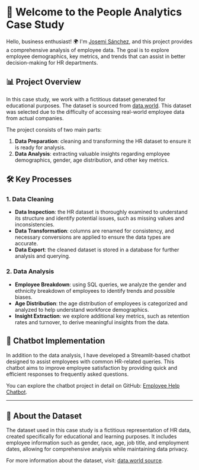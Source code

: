
# 🚀 Welcome to the People Analytics Case Study

Hello, business enthusiast! 🌍 I'm [Josemi Sánchez](https://www.linkedin.com/in/josemiguelsanchez4/), and this project provides a comprehensive analysis of employee data. The goal is to explore employee demographics, key metrics, and trends that can assist in better decision-making for HR departments.

## 📊 Project Overview

In this case study, we work with a fictitious dataset generated for educational purposes. The dataset is sourced from [data.world](https://data.world/markbradbourne/rwfd-real-world-fake-data/workspace/file?filename=Human+Resources.csv). This dataset was selected due to the difficulty of accessing real-world employee data from actual companies.

The project consists of two main parts:
1. **Data Preparation**: cleaning and transforming the HR dataset to ensure it is ready for analysis.
2. **Data Analysis**: extracting valuable insights regarding employee demographics, gender, age distribution, and other key metrics.

## 🛠️ Key Processes

### 1. Data Cleaning

- **Data Inspection**: the HR dataset is thoroughly examined to understand its structure and identify potential issues, such as missing values and inconsistencies.
- **Data Transformation**: columns are renamed for consistency, and necessary conversions are applied to ensure the data types are accurate.
- **Data Export**: the cleaned dataset is stored in a database for further analysis and querying.

### 2. Data Analysis

- **Employee Breakdown**: using SQL queries, we analyze the gender and ethnicity breakdown of employees to identify trends and possible biases.
- **Age Distribution**: the age distribution of employees is categorized and analyzed to help understand workforce demographics.
- **Insight Extraction**: we explore additional key metrics, such as retention rates and turnover, to derive meaningful insights from the data.

## 🤖 Chatbot Implementation

In addition to the data analysis, I have developed a Streamlit-based chatbot designed to assist employees with common HR-related queries. This chatbot aims to improve employee satisfaction by providing quick and efficient responses to frequently asked questions.

You can explore the chatbot project in detail on GitHub: [Employee Help Chatbot](https://github.com/JoseMi-Sanchez/employee-help-chatbot).

---

## 📝 About the Dataset

The dataset used in this case study is a fictitious representation of HR data, created specifically for educational and learning purposes. It includes employee information such as gender, race, age, job title, and employment dates, allowing for comprehensive analysis while maintaining data privacy.

For more information about the dataset, visit: [data.world source](https://data.world/markbradbourne/rwfd-real-world-fake-data/workspace/file?filename=Human+Resources.csv).

